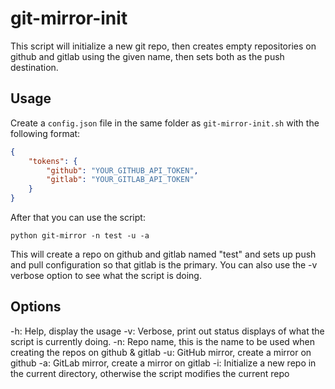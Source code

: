 # git-mirror-init

This script will initialize a new git repo, then creates empty repositories on
github and gitlab using the given name, then sets both as the push destination.

## Usage

Create a `config.json` file in the same folder as `git-mirror-init.sh` with the
following format:

``` json
{
    "tokens": {
        "github": "YOUR_GITHUB_API_TOKEN",
        "gitlab": "YOUR_GITLAB_API_TOKEN"
    }
}
```

After that you can use the script:

`python git-mirror -n test -u -a`

This will create a repo on github and gitlab named "test" and sets up push and
pull configuration so that gitlab is the primary. You can also use the -v verbose
option to see what the script is doing.

## Options

-h: Help, display the usage
-v: Verbose, print out status displays of what the script is currently doing.
-n: Repo name, this is the name to be used when creating the repos on github & gitlab
-u: GitHub mirror, create a mirror on github
-a: GitLab mirror, create a mirror on gitlab
-i: Initialize a new repo in the current directory, otherwise the script modifies the current repo
